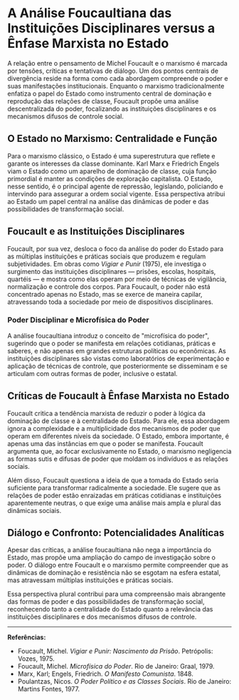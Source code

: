 
# A Análise Foucaultiana das Instituições Disciplinares versus a Ênfase Marxista no Estado

A relação entre o pensamento de Michel Foucault e o marxismo é marcada por tensões, críticas e tentativas de diálogo. Um dos pontos centrais de divergência reside na forma como cada abordagem compreende o poder e suas manifestações institucionais. Enquanto o marxismo tradicionalmente enfatiza o papel do Estado como instrumento central de dominação e reprodução das relações de classe, Foucault propõe uma análise descentralizada do poder, focalizando as instituições disciplinares e os mecanismos difusos de controle social.

## O Estado no Marxismo: Centralidade e Função

Para o marxismo clássico, o Estado é uma superestrutura que reflete e garante os interesses da classe dominante. Karl Marx e Friedrich Engels viam o Estado como um aparelho de dominação de classe, cuja função primordial é manter as condições de exploração capitalista. O Estado, nesse sentido, é o principal agente de repressão, legislando, policiando e intervindo para assegurar a ordem social vigente. Essa perspectiva atribui ao Estado um papel central na análise das dinâmicas de poder e das possibilidades de transformação social.

## Foucault e as Instituições Disciplinares

Foucault, por sua vez, desloca o foco da análise do poder do Estado para as múltiplas instituições e práticas sociais que produzem e regulam subjetividades. Em obras como *Vigiar e Punir* (1975), ele investiga o surgimento das instituições disciplinares — prisões, escolas, hospitais, quartéis — e mostra como elas operam por meio de técnicas de vigilância, normalização e controle dos corpos. Para Foucault, o poder não está concentrado apenas no Estado, mas se exerce de maneira capilar, atravessando toda a sociedade por meio de dispositivos disciplinares.

### Poder Disciplinar e Microfísica do Poder

A análise foucaultiana introduz o conceito de "microfísica do poder", sugerindo que o poder se manifesta em relações cotidianas, práticas e saberes, e não apenas em grandes estruturas políticas ou econômicas. As instituições disciplinares são vistas como laboratórios de experimentação e aplicação de técnicas de controle, que posteriormente se disseminam e se articulam com outras formas de poder, inclusive o estatal.

## Críticas de Foucault à Ênfase Marxista no Estado

Foucault critica a tendência marxista de reduzir o poder à lógica da dominação de classe e à centralidade do Estado. Para ele, essa abordagem ignora a complexidade e a multiplicidade dos mecanismos de poder que operam em diferentes níveis da sociedade. O Estado, embora importante, é apenas uma das instâncias em que o poder se manifesta. Foucault argumenta que, ao focar exclusivamente no Estado, o marxismo negligencia as formas sutis e difusas de poder que moldam os indivíduos e as relações sociais.

Além disso, Foucault questiona a ideia de que a tomada do Estado seria suficiente para transformar radicalmente a sociedade. Ele sugere que as relações de poder estão enraizadas em práticas cotidianas e instituições aparentemente neutras, o que exige uma análise mais ampla e plural das dinâmicas sociais.

## Diálogo e Confronto: Potencialidades Analíticas

Apesar das críticas, a análise foucaultiana não nega a importância do Estado, mas propõe uma ampliação do campo de investigação sobre o poder. O diálogo entre Foucault e o marxismo permite compreender que as dinâmicas de dominação e resistência não se esgotam na esfera estatal, mas atravessam múltiplas instituições e práticas sociais.

Essa perspectiva plural contribui para uma compreensão mais abrangente das formas de poder e das possibilidades de transformação social, reconhecendo tanto a centralidade do Estado quanto a relevância das instituições disciplinares e dos mecanismos difusos de controle.

---

**Referências:**

- Foucault, Michel. *Vigiar e Punir: Nascimento da Prisão*. Petrópolis: Vozes, 1975.
- Foucault, Michel. *Microfísica do Poder*. Rio de Janeiro: Graal, 1979.
- Marx, Karl; Engels, Friedrich. *O Manifesto Comunista*. 1848.
- Poulantzas, Nicos. *O Poder Político e as Classes Sociais*. Rio de Janeiro: Martins Fontes, 1977.
```

